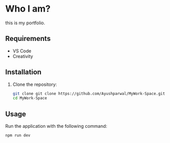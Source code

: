 # Who I am?
this is my portfolio.

## Requirements

- VS Code
- Creativity

## Installation

1. Clone the repository:
    ```sh
    git clone git clone https://github.com/Ayushparwal/MyWork-Space.git
    cd MyWork-Space
    ```

## Usage

Run the application with the following command:
```sh
npm run dev
```


